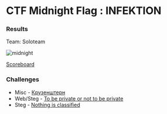 # CTF Midnight Flag : INFEKTION

### Results

Team: Soloteam

![midnight](https://user-images.githubusercontent.com/49941629/166141393-62cca48a-2868-451d-b714-e22b2b7b4797.png)

[Scoreboard](https://ctftime.org/event/1610)

### Challenges

- Misc - [Крузенштерн](https://github.com/Sanlokii/CTF-write-ups/blob/main/Midnightflag/%D0%9A%D1%80%D1%83%D0%B7%D0%B5%D0%BD%D1%88%D1%82%D0%B5%D1%80%D0%BD.md)
- Web/Steg - [To be private or not to be private](https://github.com/Sanlokii/CTF-write-ups/blob/main/Midnightflag/To-be-private-or-not-to-be-private.md)
- Steg - [Nothing is classified](https://github.com/Sanlokii/CTF-write-ups/blob/main/Midnightflag/Nothing-is-classified.md)
